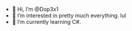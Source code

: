 - 👋 Hi, I’m @Dop3x1
- 👀 I’m interested in pretty much everything. lul
- 🌱 I’m currently learning C#.

<!---
Dop3x1/Dop3x1 is a ✨ special ✨ repository because its `README.md` (this file) appears on your GitHub profile.
You can click the Preview link to take a look at your changes.
--->
